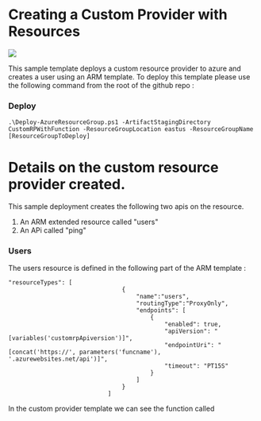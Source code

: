 # Creating a Custom Provider with Resources

<a href="https://portal.azure.com/#create/Microsoft.Template/uri/https%3A%2F%2Fraw.githubusercontent.com%2Fraosuhas%2Fmanagedapps-intro%2Fmaster%2FCustomRPWithFunction%2Fazuredeploy.json" target="_blank">
    <img src="http://azuredeploy.net/deploybutton.png"/> 
</a>

This sample template deploys a custom resource provider to azure and creates a user using an ARM template. 
To deploy this template please use the following command from the root of the github repo : 

### Deploy
```Deploy
.\Deploy-AzureResourceGroup.ps1 -ArtifactStagingDirectory CustomRPWithFunction -ResourceGroupLocation eastus -ResourceGroupName [ResourceGroupToDeploy]
```

# Details on the custom resource provider created. 

This sample deployment creates the following two apis on the resource. 

1) An ARM extended resource called "users"
2) An APi called "ping"

### Users 

The users resource is defined in the following part of the ARM template : 

```
"resourceTypes": [
                                {
                                    "name":"users",
                                    "routingType":"ProxyOnly",
                                    "endpoints": [
                                        {
                                            "enabled": true,
                                            "apiVersion": "[variables('customrpApiversion')]",
                                            "endpointUri": "[concat('https://', parameters('funcname'), '.azurewebsites.net/api')]",
                                            "timeout": "PT15S"
                                        }
                                    ]
                                }
                            ]
```
In the custom provider template we can see the function called





